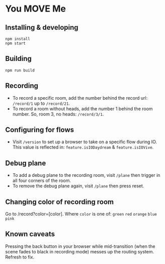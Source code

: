 # You MOVE Me

## Installing & developing

    npm install
    npm start

## Building

    npm run build

## Recording
- To record a specific room, add the number behind the record url: `/record/1` up to `/record/21`.
- To record a room without heads, add the number 1 behind the room number. So, room 3, no heads: `/record/3/1`.

## Configuring for flows
- Visit `/version` to set up a browser to take on a specific flow during IO. This value is reflected in: `feature.isIODaydream` & `feature.isIOVive`.

## Debug plane
- To add a debug plane to the recording room, visit `/plane` then trigger in all four corners of the room.
- To remove the debug plane again, visit `/plane` then press reset.

## Changing color of recording room
Go to /record?color=[color].
Where `color` is one of: `green` `red` `orange` `blue` `pink`

## Known caveats

Pressing the back button in your browser while mid-transition (when the scene fades to black in recording mode) messes up the routing system. Refresh to fix.
